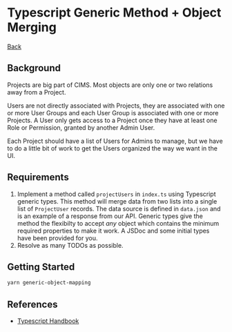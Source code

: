 # Typescript Generic Method + Object Merging

[Back](/README.md#cims-interview-skills-tests)

## Background

Projects are big part of CIMS. Most objects are only one or two relations away from a Project.

Users are not directly associated with Projects, they are associated with one or more User Groups and each User Group is associated with one or more Projects. A User only gets access to a Project once they have at least one Role or Permission, granted by another Admin User.

Each Project should have a list of Users for Admins to manage, but we have to do a little bit of work to get the Users organized the way we want in the UI.

## Requirements

1. Implement a method called `projectUsers` in `index.ts` using Typescript generic types. This method will merge data from two lists into a single list of `ProjectUser` records. The data source is defined in `data.json` and is an example of a response from our API. Generic types give the method the flexibilty to accept _any_ object which contains the minimum required properties to make it work. A JSDoc and some initial types have been provided for you.
1. Resolve as many TODOs as possible.

## Getting Started

``` bash
yarn generic-object-mapping
```

## References

- [Typescript Handbook](https://www.typescriptlang.org/docs/handbook/intro.html)

